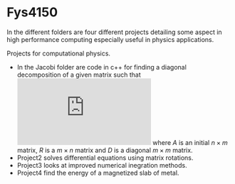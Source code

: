 # Fys4150

In the different folders are four different projects detailing some aspect in high performance computing especially useful in physics applications.

Projects for computational physics. 
* In the Jacobi folder are code in c++ for finding a diagonal decomposition of a given matrix such that ![LARGE A = R^TDR](https://latex.codecogs.com/svg.latex?x%3D%5Cfrac%7B-b%5Cpm%5Csqrt%7Bb%5E2-4ac%7D%7D%7B2a%7D) where $A$ is an initial $n\times m$ matrix, $R$ is a $m\times n$ matrix and $D$ is a diagonal $m \times m$ matrix. 
* Project2 solves differential equations using matrix rotations.
* Project3 looks at improved numerical inegration methods.
* Project4 find the energy of a magnetized slab of metal.
